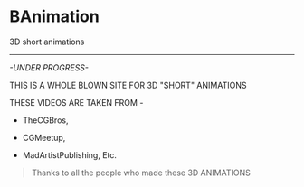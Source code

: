 # BAnimation
3D short animations 
________________________

*-UNDER PROGRESS-*

THIS IS A WHOLE BLOWN SITE FOR 3D "SHORT" ANIMATIONS

THESE VIDEOS ARE TAKEN FROM -

- TheCGBros,

- CGMeetup,

- MadArtistPublishing,
Etc.


> Thanks to all the people who made these 3D ANIMATIONS 



